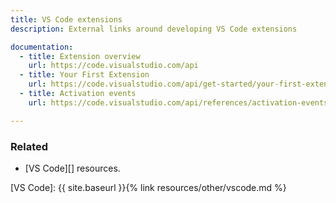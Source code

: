 ```yaml
---
title: VS Code extensions
description: External links around developing VS Code extensions

documentation:
  - title: Extension overview
    url: https://code.visualstudio.com/api
  - title: Your First Extension
    url: https://code.visualstudio.com/api/get-started/your-first-extension)
  - title: Activation events
    url: https://code.visualstudio.com/api/references/activation-events

---
```



### Related

- [VS Code][] resources.

[VS Code]: {{ site.baseurl }}{% link resources/other/vscode.md %}
